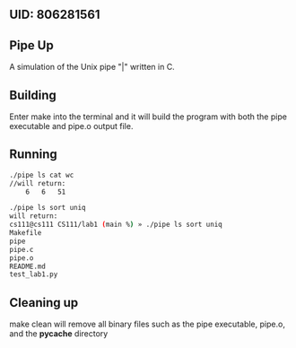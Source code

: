 ## UID: 806281561

## Pipe Up

A simulation of the Unix pipe "|"  written in C.

## Building

Enter make into the terminal and it will build the program with both the pipe executable and pipe.o output file.

## Running

```bash
./pipe ls cat wc 
//will return:
    6   6   51

./pipe ls sort uniq 
will return:
cs111@cs111 CS111/lab1 (main %) » ./pipe ls sort uniq 
Makefile
pipe
pipe.c
pipe.o
README.md
test_lab1.py
```
## Cleaning up

make clean will remove all binary files such as the pipe executable, pipe.o, and the __pycache__ directory